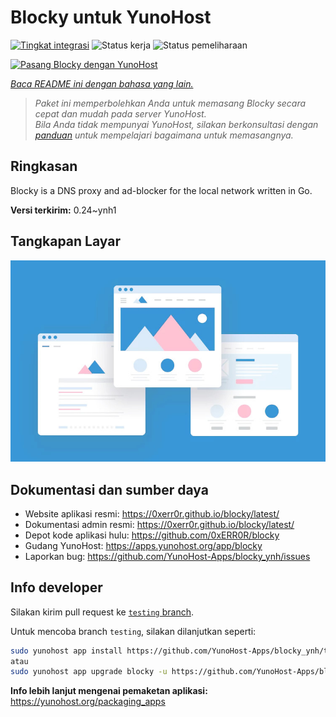 <!--
N.B.: README ini dibuat secara otomatis oleh <https://github.com/YunoHost/apps/tree/master/tools/readme_generator>
Ini TIDAK boleh diedit dengan tangan.
-->

# Blocky untuk YunoHost

[![Tingkat integrasi](https://apps.yunohost.org/badge/integration/blocky)](https://ci-apps.yunohost.org/ci/apps/blocky/)
![Status kerja](https://apps.yunohost.org/badge/state/blocky)
![Status pemeliharaan](https://apps.yunohost.org/badge/maintained/blocky)

[![Pasang Blocky dengan YunoHost](https://install-app.yunohost.org/install-with-yunohost.svg)](https://install-app.yunohost.org/?app=blocky)

*[Baca README ini dengan bahasa yang lain.](./ALL_README.md)*

> *Paket ini memperbolehkan Anda untuk memasang Blocky secara cepat dan mudah pada server YunoHost.*  
> *Bila Anda tidak mempunyai YunoHost, silakan berkonsultasi dengan [panduan](https://yunohost.org/install) untuk mempelajari bagaimana untuk memasangnya.*

## Ringkasan

Blocky is a DNS proxy and ad-blocker for the local network written in Go.

**Versi terkirim:** 0.24~ynh1

## Tangkapan Layar

![Tangkapan Layar pada Blocky](./doc/screenshots/example.jpg)

## Dokumentasi dan sumber daya

- Website aplikasi resmi: <https://0xerr0r.github.io/blocky/latest/>
- Dokumentasi admin resmi: <https://0xerr0r.github.io/blocky/latest/>
- Depot kode aplikasi hulu: <https://github.com/0xERR0R/blocky>
- Gudang YunoHost: <https://apps.yunohost.org/app/blocky>
- Laporkan bug: <https://github.com/YunoHost-Apps/blocky_ynh/issues>

## Info developer

Silakan kirim pull request ke [`testing` branch](https://github.com/YunoHost-Apps/blocky_ynh/tree/testing).

Untuk mencoba branch `testing`, silakan dilanjutkan seperti:

```bash
sudo yunohost app install https://github.com/YunoHost-Apps/blocky_ynh/tree/testing --debug
atau
sudo yunohost app upgrade blocky -u https://github.com/YunoHost-Apps/blocky_ynh/tree/testing --debug
```

**Info lebih lanjut mengenai pemaketan aplikasi:** <https://yunohost.org/packaging_apps>
